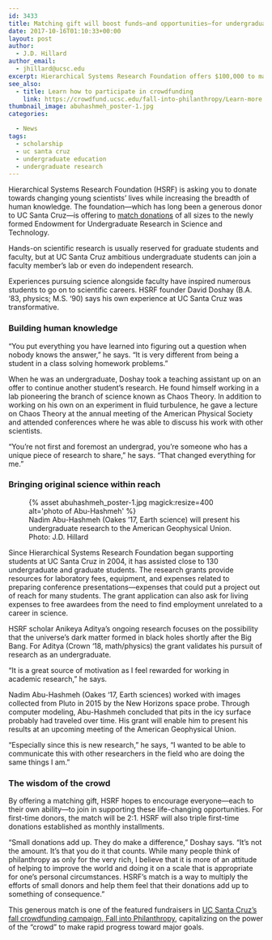 ```yaml
---
id: 3433
title: Matching gift will boost funds—and opportunities—for undergraduates doing research
date: 2017-10-16T01:10:33+00:00
layout: post
author:
  - J.D. Hillard
author_email:
  - jhillard@ucsc.edu
excerpt: Hierarchical Systems Research Foundation offers $100,000 to match donations supporting scientific research by undergraduates
see_also:
  - title: Learn how to participate in crowdfunding
    link: https://crowdfund.ucsc.edu/fall-into-philanthropy/Learn-more.html
thumbnail_image: abuhashmeh_poster-1.jpg
categories:

  - News
tags:
  - scholarship
  - uc santa cruz
  - undergraduate education
  - undergraduate research
---
```

Hierarchical Systems Research Foundation (HSRF) is asking you to donate towards changing young scientists’ lives while increasing the breadth of human knowledge. The foundation—which has long been a generous donor to UC Santa Cruz—is offering to [match donations](https://crowdfund.ucsc.edu/?cfpage=project&project_id=17079) of all sizes to the newly formed Endowment for Undergraduate Research in Science and Technology.

Hands-on scientific research is usually reserved for graduate students and faculty, but at UC Santa Cruz ambitious undergraduate students can join a faculty member’s lab or even do independent research.

Experiences pursuing science alongside faculty have inspired numerous students to go on to scientific careers. HSRF founder David Doshay (B.A. ‘83, physics; M.S. ‘90) says his own experience at UC Santa Cruz was transformative.

### Building human knowledge

“You put everything you have learned into figuring out a question when nobody knows the answer,” he says. “It is very different from being a student in a class solving homework problems.”

When he was an undergraduate, Doshay took a teaching assistant up on an offer to continue another student’s research. He found himself working in a lab pioneering the branch of science known as Chaos Theory. In addition to working on his own on an experiment in fluid turbulence, he gave a lecture on Chaos Theory at the annual meeting of the American Physical Society and attended conferences where he was able to discuss his work with other scientists.

“You’re not first and foremost an undergrad, you’re someone who has a unique piece of research to share,” he says. “That changed everything for me.”

### Bringing original science within reach

<figure class="inline-image left">
{% asset abuhashmeh_poster-1.jpg magick:resize=400 alt='photo of Abu-Hashmeh' %}
<figcaption>Nadim Abu-Hashmeh (Oakes &#8217;17, Earth science) will present his undergraduate research to the American Geophysical Union. Photo: J.D. Hillard</figcaption></figure>

Since Hierarchical Systems Research Foundation began supporting students at UC Santa Cruz in 2004, it has assisted close to 130 undergraduate and graduate students. The research grants provide resources for laboratory fees, equipment, and expenses related to preparing conference presentations—expenses that could put a project out of reach for many students. The grant application can also ask for living expenses to free awardees from the need to find employment unrelated to a career in science.

HSRF scholar Anikeya Aditya’s ongoing research focuses on the possibility that the universe’s dark matter formed in black holes shortly after the Big Bang. For Aditya (Crown ‘18, math/physics) the grant validates his pursuit of research as an undergraduate.

“It is a great source of motivation as I feel rewarded for working in academic research,” he says.

Nadim Abu-Hashmeh (Oakes ‘17, Earth sciences) worked with images collected from Pluto in 2015 by the New Horizons space probe. Through computer modeling, Abu-Hashmeh concluded that pits in the icy surface probably had traveled over time. His grant will enable him to present his results at an upcoming meeting of the American Geophysical Union.

“Especially since this is new research,” he says, “I wanted to be able to communicate this with other researchers in the field who are doing the same things I am.”

### The wisdom of the crowd

By offering a matching gift, HSRF hopes to encourage everyone—each to their own ability—to join in supporting these life-changing opportunities. For first-time donors, the match will be 2:1. HSRF will also triple first-time donations established as monthly installments.

“Small donations add up. They do make a difference,” Doshay says. “It’s not the amount. It’s that you do it that counts. While many people think of philanthropy as only for the very rich, I believe that it is more of an attitude of helping to improve the world and doing it on a scale that is appropriate for one’s personal circumstances. HSRF’s match is a way to multiply the efforts of small donors and help them feel that their donations add up to something of consequence.”

This generous match is one of the featured fundraisers in [UC Santa Cruz’s fall crowdfunding campaign, Fall into Philanthropy](https://crowdfund.ucsc.edu/?cfpage=explore&cat_id=5054), capitalizing on the power of the “crowd” to make rapid progress toward major goals.
